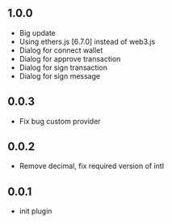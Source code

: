 ## 1.0.0
* Big update
* Using ethers.js [6.7.0] instead of web3.js
* Dialog for connect wallet
* Dialog for approve transaction
* Dialog for sign transaction
* Dialog for sign message

## 0.0.3
* Fix bug custom provider

## 0.0.2

* Remove decimal, fix required version of intl

## 0.0.1

* init plugin
